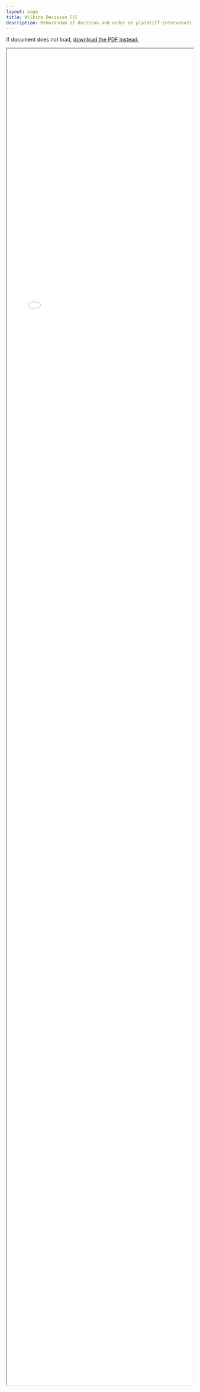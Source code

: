 ```yaml
---
layout: page
title: Wilkins Decision CCC
description: Memorandum of decision and order on plaintiff-intervenors' emergency motion for order requiring the commonwealth to show cause why it failed to comply with the court's preliminary injunction order and why its purported october 28, 2019 vaping ban is not enjoined by that order
---
```


If document does not load, <a href="/wilkins-decision-ccc.pdf">download the PDF instead.</a>

<iframe src="/wilkins-decision-ccc.pdf" title="Wilkins Decision CCC PDF" height="100%" width="100%" style="height:90vh"></iframe>

